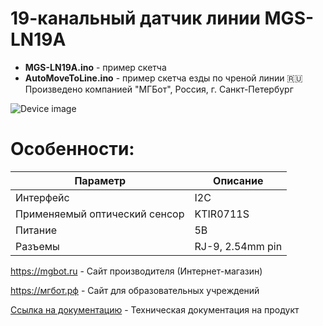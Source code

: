 # 19-канальный датчик линии MGS-LN19A

- **MGS-LN19A.ino** - пример скетча
- **AutoMoveToLine.ino** - пример скетча езды по чреной линии
🇷🇺 Произведено компанией "МГБот", Россия, г. Санкт-Петербург

![Device image](https://books.mgbot.ru/images/MGS-LN19AEN.PNG)

# Особенности:

| Параметр    | Описание |
| ----------- | -----------|
| Интерфейс   | I2C|
| Применяемый оптический сенсор| KTIR0711S |
| Питание     | 5В|
| Разъемы     | RJ-9, 2.54mm pin|

https://mgbot.ru  - Сайт производителя (Интернет-магазин)

https://мгбот.рф  - Сайт для образовательных учреждений

[Ссылка на документацию](https://books.mgbot.ru/devices/MGS-LN19AEN.pdf) - Техническая документация на продукт